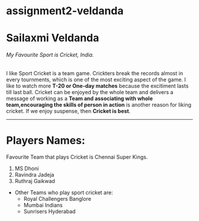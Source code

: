 # assignment2-veldanda

# Sailaxmi Veldanda

###### My Favourite Sport is Cricket, India.

I like Sport Cricket is a team game. Crickters break the records almost in every tournments, which is one of the most exciting aspect of the game. I like to watch more **T-20 or One-day matches** because the excitiment lasts till last ball. Cricket can be enjoyed by the whole team and delivers a message of working as a __Team and associating with whole team,encouraging the skills of person in action__ is another reason for liking cricket. If we enjoy suspense, then __Cricket is best__.

----

# Players Names:

Favourite Team that plays Cricket is Chennai Super Kings.
1. MS Dhoni
2. Ravindra Jadeja
3. Ruthraj Gaikwad 

- Other Teams who play sport cricket are: 
    - Royal Challengers Banglore
    - Mumbai Indians
    - Sunrisers Hyderabad 


